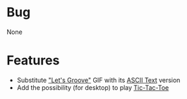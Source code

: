 # Bug
None
# Features
- Substitute ["Let's Groove"](https://giphy.com/gifs/earthwindandfire-earth-wind-and-fire-ewf-lets-groove-MdGDF1aE2z0OrBvgsA) GIF with its [ASCII Text](https://www.youtube.com/watch?v=55iwMYv8tGI) version
- Add the possibility (for desktop) to play [Tic-Tac-Toe](https://www.youtube.com/watch?v=trKjYdBASyQ&t=714s)
